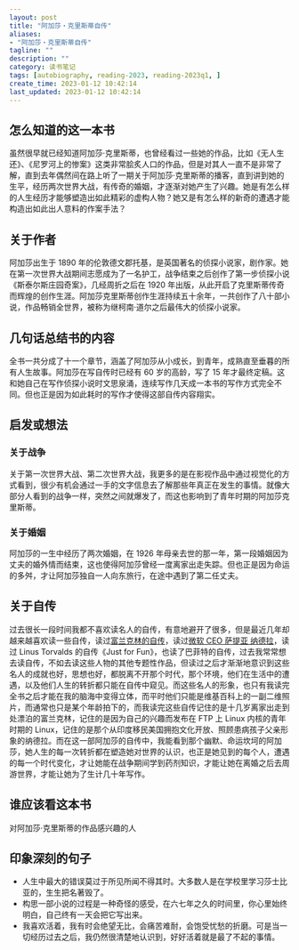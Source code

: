 ```yaml
---
layout: post
title: "阿加莎・克里斯蒂自传"
aliases:
- "阿加莎・克里斯蒂自传"
tagline: ""
description: ""
category: 读书笔记
tags: [autobiography, reading-2023, reading-2023q1, ]
create_time: 2023-01-12 10:42:14
last_updated: 2023-01-12 10:42:14
---
```


## 怎么知道的这一本书

虽然很早就已经知道阿加莎·克里斯蒂，也曾经看过一些她的作品，比如《无人生还》、《尼罗河上的惨案》这类非常脍炙人口的作品，但是对其人一直不是非常了解，直到去年偶然间在路上听了一期关于阿加莎·克里斯蒂的播客，直到讲到她的生平，经历两次世界大战，有传奇的婚姻，才逐渐对她产生了兴趣。她是有怎么样的人生经历才能够塑造出如此精彩的虚构人物？她又是有怎么样的新奇的遭遇才能构造出如此出人意料的作案手法？

## 关于作者

阿加莎出生于 1890 年的伦敦德文郡托基，是英国著名的侦探小说家，剧作家。她在第一次世界大战期间志愿成为了一名护工，战争结束之后创作了第一步侦探小说《斯泰尔斯庄园奇案》，几经周折之后在 1920 年出版，从此开启了克里斯蒂传奇而辉煌的创作生涯。阿加莎克里斯蒂创作生涯持续五十余年，一共创作了八十部小说，作品畅销全世界，被称为继柯南·道尔之后最伟大的侦探小说家。

## 几句话总结书的内容

全书一共分成了十一个章节，涵盖了阿加莎从小成长，到青年，成熟直至垂暮的所有人生故事。阿加莎在写自传时已经有 60 岁的高龄，写了 15 年才最终定稿。这和她自己在写作侦探小说时文思泉涌，连续写作几天成一本书的写作方式完全不同。但也正是因为如此耗时的写作才使得这部自传内容翔实。

## 启发或想法

### 关于战争

关于第一次世界大战、第二次世界大战，我更多的是在影视作品中通过视觉化的方式看到，很少有机会通过一手的文字信息去了解那些年真正在发生的事情。就像大部分人看到的战争一样，突然之间就爆发了，而这也影响到了青年时期的阿加莎克里斯蒂。

### 关于婚姻

阿加莎的一生中经历了两次婚姻，在 1926 年母亲去世的那一年，第一段婚姻因为丈夫的婚外情而结束，这也使得阿加莎曾经一度离家出走失踪。但也正是因为命运的多舛，才让阿加莎独自一人向东旅行，在途中遇到了第二任丈夫。

## 关于自传

过去很长一段时间我都不喜欢读名人的自传，有意地避开了很多，但是最近几年却越来越喜欢读一些自传，读过[富兰克林的自传](/post/2022/08/franklin-autobiography.html)，读过[微软 CEO 萨提亚 纳德拉](/post/2022/06/hit-refresh.html)，读过 Linus Torvalds 的自传《Just for Fun》，也读了巴菲特的自传，过去我常常想去读自传，不如去读这些人物的其他专题性作品，但读过之后才渐渐地意识到这些名人的成就也好，思想也好，都脱离不开那个时代，那个环境，他们在生活中的遭遇，以及他们人生的转折都只能在自传中窥见。而这些名人的形象，也只有我读完全书之后才能在我的脑海中变得立体，而平时他们只能是维基百科上的一副二维照片，而通常也只是某个年龄拍下的，而我读完这些自传记住的是十几岁离家出走到处漂泊的富兰克林，记住的是因为自己的兴趣而发布在 FTP 上 Linux 内核的青年时期的 Linux，记住的是那个从印度移民美国拥抱文化开放、照顾患病孩子父亲形象的纳德拉。而在这一部阿加莎的自传中，我能看到那个幽默、命运坎坷的阿加莎，她人生的每一次转折都在塑造她对世界的认识，也正是她见到的每个人，遭遇的每一个时代变化，才让她能在战争期间学到药剂知识，才能让她在离婚之后去周游世界，才能让她为了生计几十年写作。

## 谁应该看这本书

对阿加莎·克里斯蒂的作品感兴趣的人

## 印象深刻的句子

- 人生中最大的错误莫过于所见所闻不得其时。大多数人是在学校里学习莎士比亚的，生生把名著毁了。
- 构思一部小说的过程是一种奇怪的感受，在六七年之久的时间里，你心里始终明白，自己终有一天会把它写出来。
- 我喜欢活着，我有时会绝望无比，会痛苦难耐，会饱受忧愁的折磨。可是当一切经历过去之后，我仍然很清楚地认识到，好好活着就是最了不起的事情。
